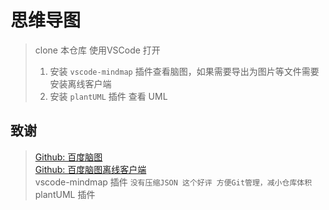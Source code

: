 # 思维导图
> clone 本仓库 使用VSCode 打开
>1. 安装 `vscode-mindmap` 插件查看脑图，如果需要导出为图片等文件需要安装离线客户端  
>1. 安装 `plantUML` 插件 查看 UML

## 致谢
> [Github: 百度脑图](https://github.com/fex-team/kityminder)  
> [Github: 百度脑图离线客户端](https://github.com/NaoTu/DesktopNaotu)  
> vscode-mindmap 插件 `没有压缩JSON 这个好评 方便Git管理，减小仓库体积`  
> plantUML 插件
